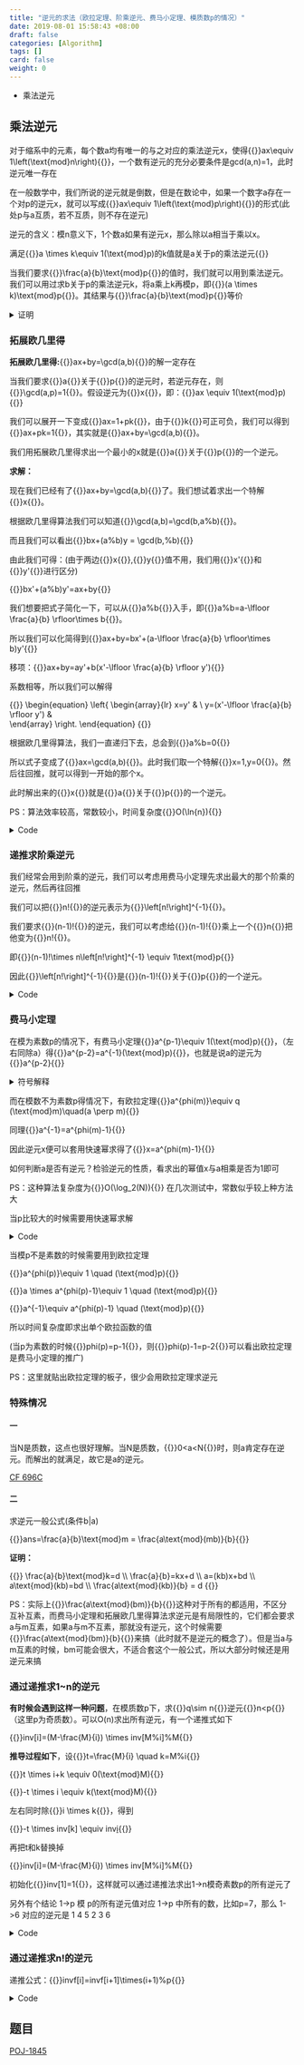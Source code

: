 ```yaml
---
title: "逆元的求法（欧拉定理、阶乘逆元、费马小定理、模质数p的情况）"
date: 2019-08-01 15:58:43 +08:00
draft: false
categories: [Algorithm]
tags: []
card: false
weight: 0
---
```


- 乘法逆元

<!--more-->

## 乘法逆元

对于缩系中的元素，每个数a均有唯一的与之对应的乘法逆元x，使得{{<latex>}}ax\equiv 1\left(\text{mod}n\right){{</latex>}}，一个数有逆元的充分必要条件是gcd(a,n)=1，此时逆元唯一存在

在一般数学中，我们所说的逆元就是倒数，但是在数论中，如果一个数字a存在一个对p的逆元x，就可以写成{{<latex>}}ax\equiv 1\left(\text{mod}p\right){{</latex>}}的形式(此处p与a互质，若不互质，则不存在逆元)

逆元的含义：模n意义下，1个数a如果有逆元x，那么除以a相当于乘以x。

满足{{<latex>}}a \times k\equiv 1(\text{mod}p)的k值就是a关于p的乘法逆元{{</latex>}}

当我们要求{{<latex>}}\frac{a}{b}\text{mod}p{{</latex>}}的值时，我们就可以用到乘法逆元。我们可以用过求b关于p的乘法逆元k，将a乘上k再模p，即{{<latex>}}(a \times k)\text{mod}p{{</latex>}}。其结果与{{<latex>}}\frac{a}{b}\text{mod}p{{</latex>}}等价

<details>
<summary>证明</summary>

根据{{<latex>}}b \times k\equiv 1(\text{mod}p){{</latex>}}有{{<latex>}}b \times k=p \times x+1{{</latex>}}

{{<latex>}}k=\frac{p \times x+1}{b}{{</latex>}}

把k带入{{<latex>}}(a \times k)\text{mod}p{{</latex>}}得

{{<latex>}}(\frac{a \times (p \times x+1)}{b})\text{mod}p{{</latex>}}

{{<latex>}}=(\frac{a \times p \times x}{b}+\frac{a}{b})\text{mod}p{{</latex>}}

{{<latex>}}=[(\frac{a \times p \times x}{b}\text{mod}p)+\frac{a}{b}]\text{mod}p{{</latex>}}

{{<latex>}}=[(\frac{p \times (a \times x)}{b}\text{mod}p)+\frac{a}{b}]\text{mod}p{{</latex>}}

{{<latex>}}//p \times [\frac{a \times x}{b}]\text{mod}p=0{{</latex>}}

所以原式等于：{{<latex>}}\frac{a}{b}\text{mod}p{{</latex>}}

</details>

### 拓展欧几里得

**拓展欧几里得:**{{<latex>}}ax+by=\gcd(a,b){{</latex>}}的解一定存在

当我们要求{{<latex>}}a{{</latex>}}关于{{<latex>}}p{{</latex>}}的逆元时，若逆元存在，则{{<latex>}}\gcd(a,p)=1{{</latex>}}。假设逆元为{{<latex>}}x{{</latex>}}，即：{{<latex>}}ax \equiv 1(\text{mod}p){{</latex>}}

我们可以展开一下变成{{<latex>}}ax=1+pk{{</latex>}}，由于{{<latex>}}k{{</latex>}}可正可负，我们可以得到{{<latex>}}ax+pk=1{{</latex>}}，其实就是{{<latex>}}ax+by=\gcd(a,b){{</latex>}}。

我们用拓展欧几里得求出一个最小的x就是{{<latex>}}a{{</latex>}}关于{{<latex>}}p{{</latex>}}的一个逆元。

<!-- 这个方程可以转化为{{<latex>}}ax-my=1{{</latex>}}，然后套用求二元一次方程的方法，用拓展欧几里得算法求得一组{{<latex>}}x_0,y_0{{</latex>}}和gcd，检查gcd是否为1，gcd不为1则说明逆元不存在，若为1，则调整{{<latex>}}x_0{{</latex>}}到{{<latex>}}0\sim m-1{{</latex>}}的范围中即可 -->

**求解：**

现在我们已经有了{{<latex>}}ax+by=\gcd(a,b){{</latex>}}了。我们想试着求出一个特解{{<latex>}}x{{</latex>}}。

根据欧几里得算法我们可以知道{{<latex>}}\gcd(a,b)=\gcd(b,a\%b){{</latex>}}。

而且我们可以看出{{<latex>}}bx+(a\%b)y = \gcd(b,\%b){{</latex>}}

由此我们可得：(由于两边{{<latex>}}x{{</latex>}},{{<latex>}}y{{</latex>}}值不用，我们用{{<latex>}}x'{{</latex>}}和{{<latex>}}y'{{</latex>}}进行区分)

{{<latex>}}bx'+(a\%b)y'=ax+by{{</latex>}}

我们想要把式子简化一下，可以从{{<latex>}}a\%b{{</latex>}}入手，即{{<latex>}}a\%b=a-\lfloor \frac{a}{b} \rfloor\times b{{</latex>}}。

所以我们可以化简得到{{<latex>}}ax+by=bx'+(a-\lfloor \frac{a}{b} \rfloor\times b)y'{{</latex>}}

移项：{{<latex>}}ax+by=ay'+b(x'-\lfloor \frac{a}{b} \rfloor y'){{</latex>}}

系数相等，所以我们可以解得

{{<latex>}}
\begin{equation}
\left\{
             \begin{array}{lr}
             x=y' &  \\
             y=(x'-\lfloor \frac{a}{b} \rfloor y') &  
             \end{array}
\right.
\end{equation}
{{</latex>}}

根据欧几里得算法，我们一直递归下去，总会到{{<latex>}}a\%b=0{{</latex>}}

所以式子变成了{{<latex>}}ax=\gcd(a,b){{</latex>}}。此时我们取一个特解{{<latex>}}x=1,y=0{{</latex>}}。然后往回推，就可以得到一开始的那个x。

此时解出来的{{<latex>}}x{{</latex>}}就是{{<latex>}}a{{</latex>}}关于{{<latex>}}p{{</latex>}}的一个逆元。

PS：算法效率较高，常数较小，时间复杂度{{<latex>}}O(\ln{n}){{</latex>}}

<details>
<summary>Code</summary>

```cpp
void exgcd(LL a, LL b, LL &x, LL &y) {
	if (b == 0) {
		x = 1;y = 0;
	} else {
		exgcd(b, a%b, y, x);
		y -= (a/b) * x;
	}
}

void extgcd(LL a, LL b, LL &d, LL &x, LL &y) {
    if (!b) {
        d = a;        
        x = 1;
        y = 0;
    } else {
        extgcd(b, a % b, d, y, x);
        y -= x * (a / b);
    }
}

LL inverse(LL a, LL n) {
    LL d, x, y;
    extgcd(a, n, d, x, y);
    return d == 1 ? (x + n) % n : -1;
}
```

</details>

### 递推求阶乘逆元

我们经常会用到阶乘的逆元，我们可以考虑用费马小定理先求出最大的那个阶乘的逆元，然后再往回推

我们可以把{{<latex>}}n!{{</latex>}}的逆元表示为{{<latex>}}\left[n!\right]^{-1}{{</latex>}}。

我们要求{{<latex>}}(n-1)!{{</latex>}}的逆元，我们可以考虑给{{<latex>}}(n-1)!{{</latex>}}乘上一个{{<latex>}}n{{</latex>}}把他变为{{<latex>}}n!{{</latex>}}。

即{{<latex>}}(n-1)!\times n\left[n!\right]^{-1} \equiv 1\text{mod}p{{</latex>}}

因此{{<latex>}}\left[n!\right]^{-1}{{</latex>}}是{{<latex>}}(n-1)!{{</latex>}}关于{{<latex>}}p{{</latex>}}的一个逆元。

<details>
<summary>Code</summary>

```cpp
void init() {
	fact[0] = 1;
	for (int i = 1; i < maxn; i++) {
		fact[i] = fact[i - 1] * i %mod;
	}
	inv[maxn - 1] = power(fact[maxn - 1], mod - 2);
	for (int i = maxn - 2; i >= 0; i--) {
		inv[i] = inv[i + 1] * (i + 1) %mod;
	}
}
```

</details>

### 费马小定理

在模为素数p的情况下，有费马小定理{{<latex>}}a^{p-1}\equiv 1(\text{mod}p){{</latex>}}，（左右同除a）得{{<latex>}}a^{p-2}=a^{-1}(\text{mod}p){{</latex>}}，也就是说a的逆元为{{<latex>}}a^{p-2}{{</latex>}}

<details>
<summary>符号解释</summary>

既约{{<latex>}}\perp{{</latex>}}，{{<latex>}}a\perp m{{</latex>}}，a与m既约、不可约、互素：

既约，或称不可约，或称互质，或称互素，a,m既约，记做{{<latex>}}a \perp m{{</latex>}}或{{<latex>}}(a,m)=1{{</latex>}}即a,m二者的最大公约数为1，已经约去公因子到不可再约了。

</details>

而在模数不为素数p得情况下，有欧拉定理{{<latex>}}a^{phi(m)}\equiv q (\text{mod}m)\quad(a \perp m){{</latex>}} 

同理{{<latex>}}a^{-1}=a^{phi(m)-1}{{</latex>}}

因此逆元x便可以套用快速幂求得了{{<latex>}}x=a^{phi(m)-1}{{</latex>}}

如何判断a是否有逆元？检验逆元的性质，看求出的幂值x与a相乘是否为1即可

PS：这种算法复杂度为{{<latex>}}O(\log_2(N)){{</latex>}} 在几次测试中，常数似乎较上种方法大

当p比较大的时候需要用快速幂求解

<details>
<summary>Code</summary>

```cpp
LL pow_mod(LL x, LL n, LL mod) {
    LL res = 1;
    while (n > 0) {
        if (n & 1)res = res * x % mod;
        x = x * x % mod;
        n >>= 1;
    }
    return res;
}
```

</details>

当模p不是素数的时候需要用到欧拉定理

{{<latex>}}a^{phi(p)}\equiv 1 \quad (\text{mod}p){{</latex>}}

{{<latex>}}a \times a^{phi(p)-1}\equiv 1 \quad (\text{mod}p){{</latex>}}

{{<latex>}}a^{-1}\equiv a^{phi(p)-1} \quad (\text{mod}p){{</latex>}}

所以时间复杂度即求出单个欧拉函数的值

(当p为素数的时候{{<latex>}}phi(p)=p-1{{</latex>}}，则{{<latex>}}phi(p)-1=p-2{{</latex>}}可以看出欧拉定理是费马小定理的推广)

PS：这里就贴出欧拉定理的板子，很少会用欧拉定理求逆元

### 特殊情况

#### 一

当N是质数，这点也很好理解。当N是质数，{{<latex>}}0<a<N{{</latex>}}时，则a肯定存在逆元。而解出的就满足，故它是a的逆元。

[CF 696C](https://codeforces.com/problemset/problem/696/C)

#### 二

求逆元一般公式(条件b|a)

{{<latex>}}ans=\frac{a}{b}\text{mod}m = \frac{a\text{mod}(mb)}{b}{{</latex>}}

**证明：**

{{<latex>}}
\frac{a}{b}\text{mod}k=d \\\\
\frac{a}{b}=kx+d \\\\
a=(kb)x+bd \\\\
a\text{mod}(kb)=bd \\\\
\frac{a\text{mod}(kb)}{b} = d
{{</latex>}}

PS：实际上{{<latex>}}\frac{a\text{mod}(bm)}{b}{{</latex>}}这种对于所有的都适用，不区分互补互素，而费马小定理和拓展欧几里得算法求逆元是有局限性的，它们都会要求a与m互素，如果a与m不互素，那就没有逆元，这个时候需要{{<latex>}}\frac{a\text{mod}(bm)}{b}{{</latex>}}来搞（此时就不是逆元的概念了）。但是当a与m互素的时候，bm可能会很大，不适合套这个一般公式，所以大部分时候还是用逆元来搞

### 通过递推求1~n的逆元

**有时候会遇到这样一种问题**，在模质数p下，求{{<latex>}}q\sim n{{</latex>}}逆元{{<latex>}}n<p{{</latex>}}（这里p为奇质数）。可以O(n)求出所有逆元，有一个递推式如下

{{<latex>}}inv[i]=(M-\frac{M}{i}) \times inv[M\%i]\%M{{</latex>}}

**推导过程如下**，设{{<latex>}}t=\frac{M}{i} \quad k=M\%i{{</latex>}}

{{<latex>}}t \times i+k \equiv 0(\text{mod}M){{</latex>}}

{{<latex>}}-t \times i \equiv k(\text{mod}M){{</latex>}}

左右同时除{{<latex>}}i \times k{{</latex>}}，得到

{{<latex>}}-t \times inv[k] \equiv inv[i](\text{mod}M){{</latex>}}

再把t和k替换掉

{{<latex>}}inv[i]=(M-\frac{M}{i}) \times inv[M\%i]\%M{{</latex>}}

初始化{{<latex>}}inv[1]=1{{</latex>}}，这样就可以通过递推法求出1->n模奇素数p的所有逆元了

另外有个结论 1->p 模 p的所有逆元值对应 1->p 中所有的数，比如p=7，那么 1->6 对应的逆元是 1 4 5 2 3 6

<details>
<summary>Code</summary>

```cpp
const int N = 1e5 + 5;
int inv[N];

void inverse(int n, int p) {
    inv[1] = 1;
    for (int i = 2; i <= n; ++i) {
        inv[i] = (ll) (p - p / i) * inv[p % i] % p;
    }
}
```

</details>


### 通过递推求n!的逆元

递推公式：{{<latex>}}invf[i]=invf[i+1]\times(i+1)\%p{{</latex>}}

<details>
<summary>Code</summary>

```cpp
// 快速幂求逆元
int quick_inverse(int n, int p) {
	int ret = 1;
	int exponent = p - 2;
	for (int i = exponent; i; i >>= 1, n = n * n % p) {
		if (i & 1) {
			ret = ret * n % p;
		}
	} 
	return ret;
}
int invf[N], factor[N];
void get_factorial_inverse(int n, int p) {
	factor[0] = 1;
	for (int i = 1; i <= n; ++i) {
		factor[i] = i * factor[i - 1] % p;
	}
	invf[n] = quick_inverse(factor[n], p);
	for (int i = n-1; i >= 0; --i) {
		invf[i] = invf[i + 1] * (i + 1) % p;
	}
}
```

</details>

## 题目

[POJ-1845](http://poj.org/problem?id=1845)

